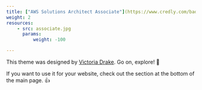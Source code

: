 ```yaml
---
title: ["AWS Solutions Architect Associate"](https://www.credly.com/badges/48100d4b-59c9-4ff3-a337-3d90c612784f/public_url)
weight: 2
resources:
    - src: associate.jpg
      params:
          weight: -100

---
```


This theme was designed by [Victoria Drake](https://victoria.dev). Go on, explore! 💪

If you want to use it for your website, check out the section at the bottom of the main page. 👍
